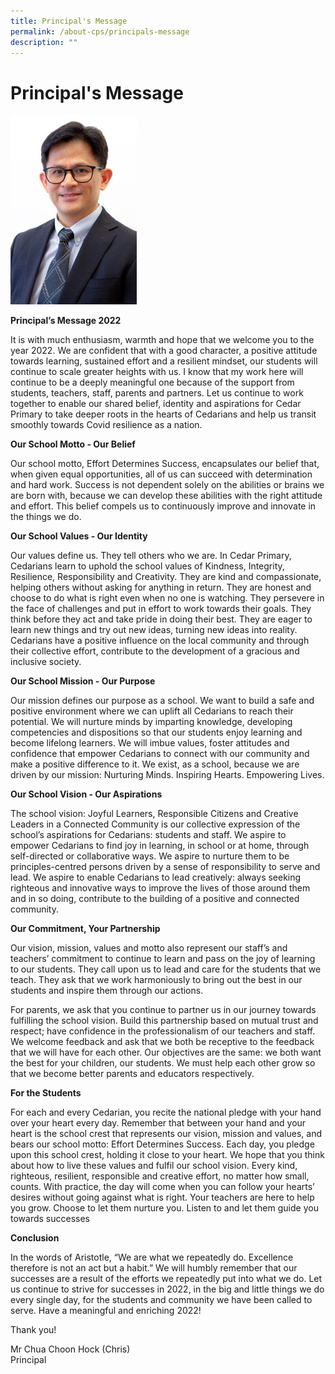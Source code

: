 ```yaml
---
title: Principal's Message
permalink: /about-cps/principals-message
description: ""
---
```

# **Principal's Message**

<img src="/images/Mr%20Chua%20Choon%20Hock%20(Chris).jpg" 
     style="width:40%">
		 
		 
**Principal’s Message 2022**

It is with much enthusiasm, warmth and hope that we welcome you to the year 2022. We are confident that with a good character, a positive attitude towards learning, sustained effort and a resilient mindset, our students will continue to scale greater heights with us. I know that my work here will continue to be a deeply meaningful one because of the support from students, teachers, staff, parents and partners. Let us continue to work together to enable our shared belief, identity and aspirations for Cedar Primary to take deeper roots in the hearts of Cedarians and help us transit smoothly towards Covid resilience as a nation.


**Our School Motto - Our Belief**

Our school motto, Effort Determines Success, encapsulates our belief that, when given equal opportunities, all of us can succeed with determination and hard work. Success is not dependent solely on the abilities or brains we are born with, because we can develop these abilities with the right attitude and effort. This belief compels us to continuously improve and innovate in the things we do.

**Our School Values - Our Identity**

Our values define us. They tell others who we are. In Cedar Primary, Cedarians learn to uphold the school values of Kindness, Integrity, Resilience, Responsibility and Creativity. They are kind and compassionate, helping others without asking for anything in return. They are honest and choose to do what is right even when no one is watching. They persevere in the face of challenges and put in effort to work towards their goals. They think before they act and take pride in doing their best. They are eager to learn new things and try out new ideas, turning new ideas into reality. Cedarians have a positive influence on the local community and through their collective effort, contribute to the development of a gracious and inclusive society.


**Our School Mission - Our Purpose**

Our mission defines our purpose as a school. We want to build a safe and positive environment where we can uplift all Cedarians to reach their potential. We will nurture minds by imparting knowledge, developing competencies and dispositions so that our students enjoy learning and become lifelong learners. We will imbue values, foster attitudes and confidence that empower Cedarians to connect with our community and make a positive difference to it. We exist, as a school, because we are driven by our mission: Nurturing Minds. Inspiring Hearts. Empowering Lives.

**Our School Vision - Our Aspirations**

The school vision: Joyful Learners, Responsible Citizens and Creative Leaders in a Connected Community is our collective expression of the school’s aspirations for Cedarians: students and staff. We aspire to empower Cedarians to find joy in learning, in school or at home, through self-directed or collaborative ways. We aspire to nurture them to be principles-centred persons driven by a sense of responsibility to serve and lead. We aspire to enable Cedarians to lead creatively: always seeking righteous and innovative ways to improve the lives of those around them and in so doing, contribute to the building of a positive and connected community.


**Our Commitment, Your Partnership**

Our vision, mission, values and motto also represent our staff’s and teachers’ commitment to continue to learn and pass on the joy of learning to our students. They call upon us to lead and care for the students that we teach. They ask that we work harmoniously to bring out the best in our students and inspire them through our actions.

For parents, we ask that you continue to partner us in our journey towards fulfilling the school vision. Build this partnership based on mutual trust and respect; have confidence in the professionalism of our teachers and staff. We welcome feedback and ask that we both be receptive to the feedback that we will have for each other. Our objectives are the same: we both want the best for your children, our students. We must help each other grow so that we become better parents and educators respectively.
  

**For the Students**

For each and every Cedarian, you recite the national pledge with your hand over your heart every day. Remember that between your hand and your heart is the school crest that represents our vision, mission and values, and bears our school motto: Effort Determines Success. Each day, you pledge upon this school crest, holding it close to your heart. We hope that you think about how to live these values and fulfil our school vision. Every kind, righteous, resilient, responsible and creative effort, no matter how small, counts. With practice, the day will come when you can follow your hearts’ desires without going against what is right. Your teachers are here to help you grow. Choose to let them nurture you. Listen to and let them guide you towards successes

**Conclusion**

In the words of Aristotle, “We are what we repeatedly do. Excellence therefore is not an act but a habit.” We will humbly remember that our successes are a result of the efforts we repeatedly put into what we do. Let us continue to strive for successes in 2022, in the big and little things we do every single day, for the students and community we have been called to serve. Have a meaningful and enriching 2022!

Thank you!

Mr Chua Choon Hock (Chris)   
Principal